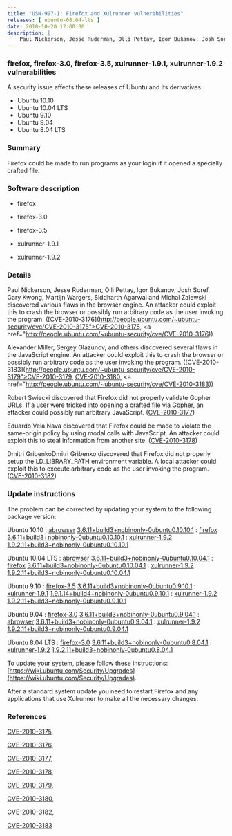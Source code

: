 ```yaml
---
title: "USN-997-1: Firefox and Xulrunner vulnerabilities"
releases: [ ubuntu-08.04-lts ]
date: 2010-10-20 12:00:00
description: |
    Paul Nickerson, Jesse Ruderman, Olli Pettay, Igor Bukanov, Josh Soref, Gary Kwong, Martijn Wargers, Siddharth Agarwal and Michal Zalewski discovered various flaws in the browser engine. An attacker could exploit this to crash the browser or possibly run arbitrary code as the user invoking the program. ([CVE-2010-3176](http://people.ubuntu.com/~ubuntu-security/cve/CVE-2010-3175">CVE-2010-3175</a>, <a href="http://people.ubuntu.com/~ubuntu-security/cve/CVE-2010-3176))
--- 
```

 
### firefox, firefox-3.0, firefox-3.5, xulrunner-1.9.1, xulrunner-1.9.2 vulnerabilities

A security issue affects these releases of Ubuntu and its derivatives:

* Ubuntu 10.10
* Ubuntu 10.04 LTS
* Ubuntu 9.10
* Ubuntu 9.04
* Ubuntu 8.04 LTS

### Summary

Firefox could be made to run programs as your login if it opened a specially crafted file.

### Software description

* firefox 

* firefox-3.0 

* firefox-3.5 

* xulrunner-1.9.1 

* xulrunner-1.9.2 

### Details

Paul Nickerson, Jesse Ruderman, Olli Pettay, Igor Bukanov, Josh Soref, Gary Kwong, Martijn Wargers, Siddharth Agarwal and Michal Zalewski discovered various flaws in the browser engine. An attacker could exploit this to crash the browser or possibly run arbitrary code as the user invoking the program. ([CVE-2010-3176](http://people.ubuntu.com/~ubuntu-security/cve/CVE-2010-3175">CVE-2010-3175</a>, <a href="http://people.ubuntu.com/~ubuntu-security/cve/CVE-2010-3176))

Alexander Miller, Sergey Glazunov, and others discovered several flaws in the JavaScript engine. An attacker could exploit this to crash the browser or possibly run arbitrary code as the user invoking the program. ([CVE-2010-3183](http://people.ubuntu.com/~ubuntu-security/cve/CVE-2010-3179">CVE-2010-3179</a>, <a href="http://people.ubuntu.com/~ubuntu-security/cve/CVE-2010-3180">CVE-2010-3180</a>, <a href="http://people.ubuntu.com/~ubuntu-security/cve/CVE-2010-3183))

Robert Swiecki discovered that Firefox did not properly validate Gopher URLs. If a user were tricked into opening a crafted file via Gopher, an attacker could possibly run arbitrary JavaScript. ([CVE-2010-3177](http://people.ubuntu.com/~ubuntu-security/cve/CVE-2010-3177))

Eduardo Vela Nava discovered that Firefox could be made to violate the same-origin policy by using modal calls with JavaScript. An attacker could exploit this to steal information from another site. ([CVE-2010-3178](http://people.ubuntu.com/~ubuntu-security/cve/CVE-2010-3178))

Dmitri GribenkoDmitri Gribenko discovered that Firefox did not properly setup the LD_LIBRARY_PATH environment variable. A local attacker could exploit this to execute arbitrary code as the user invoking the program. ([CVE-2010-3182](http://people.ubuntu.com/~ubuntu-security/cve/CVE-2010-3182)) 

### Update instructions

The problem can be corrected by updating your system to the following package version:

Ubuntu 10.10
 : [abrowser](https://launchpad.net/ubuntu/+source/firefox) <span> [3.6.11+build3+nobinonly-0ubuntu0.10.10.1](https://launchpad.net/ubuntu/+source/firefox/3.6.11+build3+nobinonly-0ubuntu0.10.10.1) </span> 
 : [firefox](https://launchpad.net/ubuntu/+source/firefox) <span> [3.6.11+build3+nobinonly-0ubuntu0.10.10.1](https://launchpad.net/ubuntu/+source/firefox/3.6.11+build3+nobinonly-0ubuntu0.10.10.1) </span> 
 : [xulrunner-1.9.2](https://launchpad.net/ubuntu/+source/xulrunner-1.9.2) <span> [1.9.2.11+build3+nobinonly-0ubuntu0.10.10.1](https://launchpad.net/ubuntu/+source/xulrunner-1.9.2/1.9.2.11+build3+nobinonly-0ubuntu0.10.10.1) </span> 

Ubuntu 10.04 LTS
 : [abrowser](https://launchpad.net/ubuntu/+source/firefox) <span> [3.6.11+build3+nobinonly-0ubuntu0.10.04.1](https://launchpad.net/ubuntu/+source/firefox/3.6.11+build3+nobinonly-0ubuntu0.10.04.1) </span> 
 : [firefox](https://launchpad.net/ubuntu/+source/firefox) <span> [3.6.11+build3+nobinonly-0ubuntu0.10.04.1](https://launchpad.net/ubuntu/+source/firefox/3.6.11+build3+nobinonly-0ubuntu0.10.04.1) </span> 
 : [xulrunner-1.9.2](https://launchpad.net/ubuntu/+source/xulrunner-1.9.2) <span> [1.9.2.11+build3+nobinonly-0ubuntu0.10.04.1](https://launchpad.net/ubuntu/+source/xulrunner-1.9.2/1.9.2.11+build3+nobinonly-0ubuntu0.10.04.1) </span> 

Ubuntu 9.10
 : [firefox-3.5](https://launchpad.net/ubuntu/+source/firefox-3.5) <span> [3.6.11+build3+nobinonly-0ubuntu0.9.10.1](https://launchpad.net/ubuntu/+source/firefox-3.5/3.6.11+build3+nobinonly-0ubuntu0.9.10.1) </span> 
 : [xulrunner-1.9.1](https://launchpad.net/ubuntu/+source/xulrunner-1.9.1) <span> [1.9.1.14+build4+nobinonly-0ubuntu0.9.10.1](https://launchpad.net/ubuntu/+source/xulrunner-1.9.1/1.9.1.14+build4+nobinonly-0ubuntu0.9.10.1) </span> 
 : [xulrunner-1.9.2](https://launchpad.net/ubuntu/+source/xulrunner-1.9.2) <span> [1.9.2.11+build3+nobinonly-0ubuntu0.9.10.1](https://launchpad.net/ubuntu/+source/xulrunner-1.9.2/1.9.2.11+build3+nobinonly-0ubuntu0.9.10.1) </span> 

Ubuntu 9.04
 : [firefox-3.0](https://launchpad.net/ubuntu/+source/firefox-3.0) <span> [3.6.11+build3+nobinonly-0ubuntu0.9.04.1](https://launchpad.net/ubuntu/+source/firefox-3.0/3.6.11+build3+nobinonly-0ubuntu0.9.04.1) </span> 
 : [abrowser](https://launchpad.net/ubuntu/+source/firefox-3.0) <span> [3.6.11+build3+nobinonly-0ubuntu0.9.04.1](https://launchpad.net/ubuntu/+source/firefox-3.0/3.6.11+build3+nobinonly-0ubuntu0.9.04.1) </span> 
 : [xulrunner-1.9.2](https://launchpad.net/ubuntu/+source/xulrunner-1.9.2) <span> [1.9.2.11+build3+nobinonly-0ubuntu0.9.04.1](https://launchpad.net/ubuntu/+source/xulrunner-1.9.2/1.9.2.11+build3+nobinonly-0ubuntu0.9.04.1) </span> 

Ubuntu 8.04 LTS
 : [firefox-3.0](https://launchpad.net/ubuntu/+source/firefox-3.0) <span> [3.6.11+build3+nobinonly-0ubuntu0.8.04.1](https://launchpad.net/ubuntu/+source/firefox-3.0/3.6.11+build3+nobinonly-0ubuntu0.8.04.1) </span> 
 : [xulrunner-1.9.2](https://launchpad.net/ubuntu/+source/xulrunner-1.9.2) <span> [1.9.2.11+build3+nobinonly-0ubuntu0.8.04.1](https://launchpad.net/ubuntu/+source/xulrunner-1.9.2/1.9.2.11+build3+nobinonly-0ubuntu0.8.04.1) </span> 

To update your system, please follow these instructions: [https://wiki.ubuntu.com/Security/Upgrades](https://wiki.ubuntu.com/Security/Upgrades).

After a standard system update you need to restart Firefox and any applications that use Xulrunner to make all the necessary changes. 

### References

 [CVE-2010-3175](http://people.ubuntu.com/~ubuntu-security/cve/CVE-2010-3175), 

 [CVE-2010-3176](http://people.ubuntu.com/~ubuntu-security/cve/CVE-2010-3176), 

 [CVE-2010-3177](http://people.ubuntu.com/~ubuntu-security/cve/CVE-2010-3177), 

 [CVE-2010-3178](http://people.ubuntu.com/~ubuntu-security/cve/CVE-2010-3178), 

 [CVE-2010-3179](http://people.ubuntu.com/~ubuntu-security/cve/CVE-2010-3179), 

 [CVE-2010-3180](http://people.ubuntu.com/~ubuntu-security/cve/CVE-2010-3180), 

 [CVE-2010-3182](http://people.ubuntu.com/~ubuntu-security/cve/CVE-2010-3182), 

 [CVE-2010-3183](http://people.ubuntu.com/~ubuntu-security/cve/CVE-2010-3183)
 
